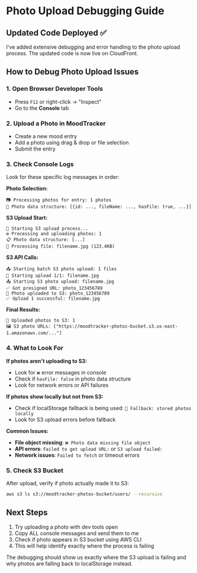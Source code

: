 # Photo Upload Debugging Guide

## Updated Code Deployed ✅
I've added extensive debugging and error handling to the photo upload process. The updated code is now live on CloudFront.

## How to Debug Photo Upload Issues

### 1. Open Browser Developer Tools
- Press `F12` or right-click → "Inspect" 
- Go to the **Console** tab

### 2. Upload a Photo in MoodTracker
- Create a new mood entry
- Add a photo using drag & drop or file selection
- Submit the entry

### 3. Check Console Logs
Look for these specific log messages in order:

**Photo Selection:**
```
📷 Processing photos for entry: 1 photos
📅 Photo data structure: [{id: ..., fileName: ..., hasFile: true, ...}]
```

**S3 Upload Start:**
```
🚀 Starting S3 upload process...
⚙️ Processing and uploading photos: 1
📋 Photo data structure: [...] 
📁 Processing file: filename.jpg (123.4KB)
```

**S3 API Calls:**
```
📤 Starting batch S3 photo upload: 1 files
🚀 Starting upload 1/1: filename.jpg
📤 Starting S3 photo upload: filename.jpg
✅ Got presigned URL: photo_123456789
📸 Photo uploaded to S3: photo_123456789
✅ Upload 1 successful: filename.jpg
```

**Final Results:**
```
🏢 Uploaded photos to S3: 1
🖼️ S3 photo URLs: ["https://moodtracker-photos-bucket.s3.us-east-1.amazonaws.com/..."]
```

### 4. What to Look For

**If photos aren't uploading to S3:**
- Look for `❌` error messages in console
- Check if `hasFile: false` in photo data structure
- Look for network errors or API failures

**If photos show locally but not from S3:**
- Check if localStorage fallback is being used: `💾 Fallback: stored photos locally`
- Look for S3 upload errors before fallback

**Common Issues:**
- **File object missing**: `❌ Photo data missing file object`
- **API errors**: `Failed to get upload URL:` or `S3 upload failed:`
- **Network issues**: `Failed to fetch` or timeout errors

### 5. Check S3 Bucket
After upload, verify if photo actually made it to S3:
```bash
aws s3 ls s3://moodtracker-photos-bucket/users/ --recursive
```

## Next Steps
1. Try uploading a photo with dev tools open
2. Copy ALL console messages and send them to me
3. Check if photo appears in S3 bucket using AWS CLI
4. This will help identify exactly where the process is failing

The debugging should show us exactly where the S3 upload is failing and why photos are falling back to localStorage instead.
